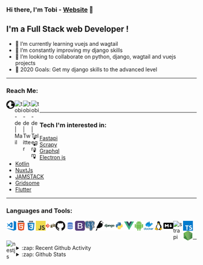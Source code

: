 ### Hi there, I'm Tobi - [Website][website] 👋

## I'm a Full Stack web Developer !

- 🔭 I’m currently learning vuejs and wagtail
- 🌱 I’m constantly improving my django skills
- 👯 I’m looking to collaborate on python, django, wagtail and vuejs projects
- 🥅 2020 Goals: Get my django skills to the advanced level

---

### Reach Me:

[<img align="left" alt="tobidegnon.com" width="22px" src="https://raw.githubusercontent.com/iconic/open-iconic/master/svg/globe.svg" />][website]
[<img align="left" alt="tobi-de | Mail" width="22px" src="https://cdn.jsdelivr.net/npm/simple-icons@v3/icons/gmail.svg" />][mail]
[<img align="left" alt="tobi-de | Twitter" width="22px" src="https://cdn.jsdelivr.net/npm/simple-icons@v3/icons/twitter.svg" />][twitter]
[<img align="left" alt="tobi-de | Telegram" width="22px" src="https://cdn.jsdelivr.net/npm/simple-icons@v3/icons/telegram.svg" />][telegram]

<br />

---

### Tech I'm interested in:

- [Fastapi](https://github.com/tiangolo/fastapi)
- [Scrapy](https://github.com/scrapy/scrapy)
- [Graphql](https://graphql.org/)
- [Electron js](https://www.electronjs.org/)
- [Kotlin](https://kotlinlang.org/)
- [NuxtJs](https://fr.nuxtjs.org/)
- [JAMSTACK](https://jamstack.org/)
- [Gridsome](https://gridsome.org/)
- [Flutter](https://flutter.dev/)

---

### Languages and Tools:

<img align="left" alt="Visual Studio Code" width="26px" src="https://raw.githubusercontent.com/github/explore/80688e429a7d4ef2fca1e82350fe8e3517d3494d/topics/visual-studio-code/visual-studio-code.png" />
<img align="left" alt="HTML5" width="26px" src="https://raw.githubusercontent.com/github/explore/80688e429a7d4ef2fca1e82350fe8e3517d3494d/topics/html/html.png" />
<img align="left" alt="CSS3" width="26px" src="https://raw.githubusercontent.com/github/explore/80688e429a7d4ef2fca1e82350fe8e3517d3494d/topics/css/css.png" />
<img align="left" alt="JavaScript" width="26px" src="https://raw.githubusercontent.com/github/explore/80688e429a7d4ef2fca1e82350fe8e3517d3494d/topics/javascript/javascript.png" />
<img align="left" alt="Git" width="26px" src="https://raw.githubusercontent.com/github/explore/80688e429a7d4ef2fca1e82350fe8e3517d3494d/topics/git/git.png" />
<img align="left" alt="GitHub" width="26px" src="https://raw.githubusercontent.com/github/explore/78df643247d429f6cc873026c0622819ad797942/topics/github/github.png" />
<img align="left" alt="SQL" width="26px" src="https://raw.githubusercontent.com/github/explore/80688e429a7d4ef2fca1e82350fe8e3517d3494d/topics/sql/sql.png" />
<img align="left" alt="Bootsrap" width="26px" src="https://raw.githubusercontent.com/github/explore/80688e429a7d4ef2fca1e82350fe8e3517d3494d/topics/bootstrap/bootstrap.png" />
<img align="left" alt="postgres" width="26px" src="https://raw.githubusercontent.com/github/explore/80688e429a7d4ef2fca1e82350fe8e3517d3494d/topics/postgresql/postgresql.png"/>
<img align="left" alt="wagtail" width="26px" src="https://raw.githubusercontent.com/github/explore/80688e429a7d4ef2fca1e82350fe8e3517d3494d/topics/wagtail/wagtail.png" />
<img align="left" alt="django" width="26px" src="https://raw.githubusercontent.com/github/explore/80688e429a7d4ef2fca1e82350fe8e3517d3494d/topics/django/django.png" />
<img align="left" alt="python" width="26px" src="https://raw.githubusercontent.com/github/explore/80688e429a7d4ef2fca1e82350fe8e3517d3494d/topics/python/python.png" />
<img align="left" alt="vuejs" width="26px" src="https://raw.githubusercontent.com/github/explore/80688e429a7d4ef2fca1e82350fe8e3517d3494d/topics/vue/vue.png" />
<img align="left" alt="android" width="26px" src="https://raw.githubusercontent.com/github/explore/80688e429a7d4ef2fca1e82350fe8e3517d3494d/topics/android/android.png" />
<img align="left" alt="docker" width="26px" src="https://raw.githubusercontent.com/github/explore/80688e429a7d4ef2fca1e82350fe8e3517d3494d/topics/docker/docker.png" />
<img align="left" alt="linux" width="26px" src="https://raw.githubusercontent.com/github/explore/80688e429a7d4ef2fca1e82350fe8e3517d3494d/topics/linux/linux.png" />
<img align="left" alt="markdown" width="26px" src="https://raw.githubusercontent.com/github/explore/80688e429a7d4ef2fca1e82350fe8e3517d3494d/topics/markdown/markdown.png" />
<img align="left" alt="strapi" width="26px" src="https://images.g2crowd.com/uploads/product/image/large_detail/large_detail_5c3d2939ab5d20dce5cca09f7c672317/strapi.png" />
<img align="left" alt="typescript" width="26px" src="https://raw.githubusercontent.com/github/explore/80688e429a7d4ef2fca1e82350fe8e3517d3494d/topics/typescript/typescript.png" />
<img align="left" alt="nodejs" width="26px" src="https://raw.githubusercontent.com/github/explore/80688e429a7d4ef2fca1e82350fe8e3517d3494d/topics/nodejs/nodejs.png" />
<img align="left" alt="nestjs" width="26px" src="https://docs.nestjs.com/assets/logo-small.svg" />

<br/>
<br/>

---

<details>
  <summary>:zap: Recent Github Activity</summary>

  <!--START_SECTION:activity-->

1. 🗣 Commented on [#3](https://github.com/Tobi-De/Tobi-De/issues/3) in [Tobi-De/Tobi-De](https://github.com/Tobi-De/Tobi-De)
2. 🗣 Commented on [#2](https://github.com/Eonasdan/blog/issues/2) in [Eonasdan/blog](https://github.com/Eonasdan/blog)
<!--END_SECTION:activity-->

</details>

<details>
  <summary>:zap: Github Stats</summary>

 <img align="left" alt="Tobi-De Github Stats" src="https://github-readme-stats.tobi-de.vercel.app/api?username=Tobi-De&count_private=true&hide_border=true&theme=algolia" />

 </details>

[website]: https://personal-website.tobidegnon.com/
[mail]: mailto:degnonfrancis@gmail.com
[twitter]: https://twitter.com/Tobi71110248?ref_src=twsrc%5Etfw
[telegram]: https://t.me/Tobi_DE1999
